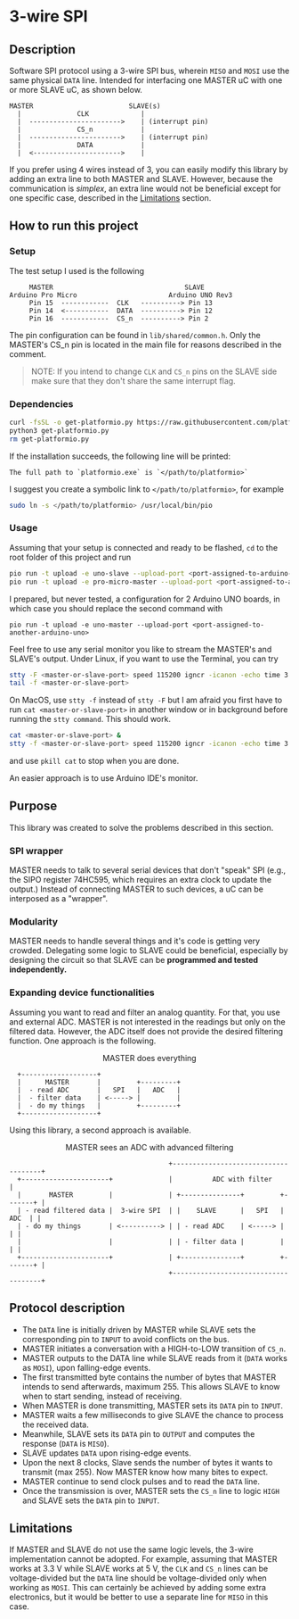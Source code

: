 # 3-wire SPI

## Description

Software SPI protocol using a 3-wire SPI bus, wherein `MISO` and `MOSI` use the same physical `DATA` line.
Intended for interfacing one MASTER uC with one or more SLAVE uC, as shown below.

```
MASTER                        SLAVE(s)
  |              CLK             |
  |  ----------------------->    | (interrupt pin)
  |              CS_n            |
  |  ----------------------->    | (interrupt pin) 
  |              DATA            |
  |  <---------------------->    |
```

If you prefer using 4 wires instead of 3, you can easily modify this library by adding an extra line to both MASTER and SLAVE.
However, because the communication is *simplex*, an extra line would not be beneficial except for one specific case, described in the [Limitations](https://github.com/antonioastorino/three-wire-spi?tab=readme-ov-file#limitations) section.

## How to run this project
### Setup
The test setup I used is the following

```
     MASTER                                 SLAVE   
Arduino Pro Micro                       Arduino UNO Rev3
     Pin 15  ------------  CLK   ----------> Pin 13     
     Pin 14  <-----------  DATA  ----------> Pin 12
     Pin 16  ------------  CS_n  ----------> Pin 2 
```

The pin configuration can be found in `lib/shared/common.h`. Only the MASTER's CS_n pin is located in the main file for reasons described in the comment.

> NOTE: If you intend to change `CLK` and `CS_n` pins on the SLAVE side make sure that they don't share the same interrupt flag.

### Dependencies
```bash
curl -fsSL -o get-platformio.py https://raw.githubusercontent.com/platformio/platformio-core-installer/master/get-platformio.py
python3 get-platformio.py
rm get-platformio.py
```

If the installation succeeds, the following line will be printed:
```
The full path to `platformio.exe` is `</path/to/platformio>`
```

I suggest you create a symbolic link to `</path/to/platformio>`, for example

```bash
sudo ln -s </path/to/platformio> /usr/local/bin/pio
```

### Usage
Assuming that your setup is connected and ready to be flashed,  `cd` to the root folder of this project and run

```bash
pio run -t upload -e uno-slave --upload-port <port-assigned-to-arduino-uno>
pio run -t upload -e pro-micro-master --upload-port <port-assigned-to-arduino-pro-micro>
```

I prepared, but never tested, a configuration for 2 Arduino UNO boards, in which case you should replace the second command with
```
pio run -t upload -e uno-master --upload-port <port-assigned-to-another-arduino-uno>
```

Feel free to use any serial monitor you like to stream the MASTER's and SLAVE's output.
Under Linux, if you want to use the Terminal, you can try

```bash
stty -F <master-or-slave-port> speed 115200 igncr -icanon -echo time 3 min 0
tail -f <master-or-slave-port>
```

On MacOS, use `stty -f` instead of `stty -F` but I am afraid you first have to run `cat <master-or-slave-port>` in another window or in background before running the `stty command`. This should work.

```bash
cat <master-or-slave-port> &
stty -f <master-or-slave-port> speed 115200 igncr -icanon -echo time 3 min 0
```

and use `pkill cat` to stop when you are done.

An easier approach is to use Arduino IDE's monitor.

## Purpose
This library was created to solve the problems described in this section.

### SPI wrapper
MASTER needs to talk to several serial devices that don't "speak" SPI (e.g., the SIPO register 74HC595, which requires an extra clock to update the output.)
Instead of connecting MASTER to such devices, a uC can be interposed as a "wrapper".

### Modularity
MASTER needs to handle several things and it's code is getting very crowded.
Delegating some logic to SLAVE could be beneficial, especially by designing the circuit so that SLAVE can be **programmed and tested independently.**

### Expanding device functionalities
Assuming you want to read and filter an analog quantity. For that, you use and external ADC. MASTER is not interested in the readings but only on the filtered data. However, the ADC itself does not provide the desired filtering function. One approach is the following.

<p align=center>MASTER does everything</p>

```
  +-------------------+
  |      MASTER       |         +---------+
  |  - read ADC       |   SPI   |   ADC   |
  |  - filter data    | <-----> |         |
  |  - do my things   |         +---------+
  +-------------------+
```

Using this library, a second approach is available.
<p align=center>MASTER sees an ADC with advanced filtering</p>

```
                                        +-------------------------------------+
  +----------------------+              |          ADC with filter            |
  |       MASTER         |              | +---------------+         +-------+ |                
  | - read filtered data |  3-wire SPI  | |    SLAVE      |   SPI   |  ADC  | |
  | - do my things       | <----------> | | - read ADC    | <-----> |       | |
  |                      |              | | - filter data |         |       | |
  +----------------------+              | +---------------+         +-------+ |
                                        +-------------------------------------+
```
## Protocol description
- The `DATA` line is initially driven by MASTER while SLAVE sets the corresponding pin to `INPUT` to avoid conflicts on the bus.
- MASTER initiates a conversation with a HIGH-to-LOW transition of `CS_n`.
- MASTER outputs to the DATA line while SLAVE reads from it (`DATA` works as `MOSI`), upon falling-edge events.
- The first transmitted byte contains the number of bytes that MASTER intends to send afterwards, maximum 255. This allows SLAVE to know when to start sending, instead of receiving.
- When MASTER is done transmitting, MASTER sets its `DATA` pin to `INPUT`.
- MASTER waits a few milliseconds to give SLAVE the chance to process the received data.
- Meanwhile, SLAVE sets its `DATA` pin to `OUTPUT` and computes the response (`DATA` is `MISO`).
- SLAVE updates `DATA` upon rising-edge events.
- Upon the next 8 clocks, Slave sends the number of bytes it wants to transmit (max 255). Now MASTER know how many bites to expect.
- MASTER continue to send clock pulses and to read the `DATA` line.
- Once the transmission is over, MASTER sets the `CS_n` line to logic `HIGH` and SLAVE sets the `DATA` pin to `INPUT`.

## Limitations
If MASTER and SLAVE do not use the same logic levels, the 3-wire implementation cannot be adopted.
For example, assuming that MASTER works at 3.3 V while SLAVE works at 5 V, the `CLK` and `CS_n` lines can be voltage-divided but the `DATA` line should be voltage-divided only when working as `MOSI`.
This can certainly be achieved by adding some extra electronics, but it would be better to use a separate line for `MISO` in this case.
